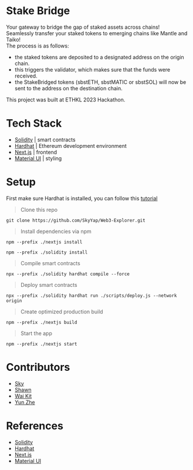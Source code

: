 # Stake Bridge

Your gateway to bridge the gap of staked assets across chains! </br>
Seamlessly transfer your staked tokens to emerging chains like Mantle and Taiko! </br>
The process is as follows: </br>

- the staked tokens are deposited to a designated address on the origin chain.
- this triggers the validator, which makes sure that the funds were received.
- the StakeBridged tokens (sbstETH, sbstMATIC or sbstSOL) will now be sent to the address on the destination chain.

This project was built at ETHKL 2023 Hackathon.

# Tech Stack

- [Solidity](https://soliditylang.org/) | smart contracts
- [Hardhat](https://hardhat.org/) | Ethereum development environment
- [Next.js](https://nextjs.org/) | frontend
- [Material UI](https://mui.com/material-ui/) | styling

# Setup

First make sure Hardhat is installed, you can follow this [tutorial](https://hardhat.org/tutorial)

> Clone this repo

```
git clone https://github.com/SkyYap/Web3-Explorer.git
```

> Install dependencies via npm

```
npm --prefix ./nextjs install

npm --prefix ./solidity install
```

> Compile smart contracts

```
npx --prefix ./solidity hardhat compile --force
```

> Deploy smart contracts

```
npx --prefix ./solidity hardhat run ./scripts/deploy.js --network origin
```

> Create optimized production build

```
npm --prefix ./nextjs build
```

> Start the app

```
npm --prefix ./nextjs start
```

# Contributors

- [Sky](https://github.com/SkyYap)
- [Shawn](https://github.com/shawnteh1711)
- [Wai Kit](https://github.com/1HoWK)
- [Yun Zhe](https://github.com/hooyunzhe)

# References

- [Solidity](https://docs.soliditylang.org/)
- [Hardhat](https://hardhat.org/docs)
- [Next.js](https://nextjs.org/docs)
- [Material UI](https://mui.com/material-ui/getting-started/)
